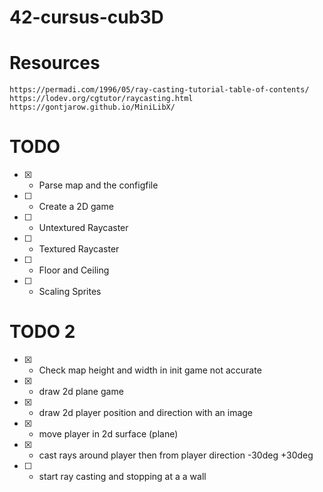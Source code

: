 # 42-cursus-cub3D

# Resources
  ```https://permadi.com/1996/05/ray-casting-tutorial-table-of-contents/```
  ```https://lodev.org/cgtutor/raycasting.html```
  ```https://gontjarow.github.io/MiniLibX/```
# TODO

  - [x] - Parse map and the configfile
  - [ ] - Create a 2D game
  - [ ] - Untextured Raycaster
  - [ ] - Textured Raycaster
  - [ ] - Floor and Ceiling
  - [ ] - Scaling Sprites

# TODO 2

  - [x] - Check map height and width in init game not accurate
  - [x] - draw 2d plane game
  - [x] - draw 2d player position and direction with an image
  - [x] - move player in 2d surface (plane)
  - [x] - cast rays around player then from player direction -30deg +30deg
  - [ ] - start ray casting and stopping at a a wall

